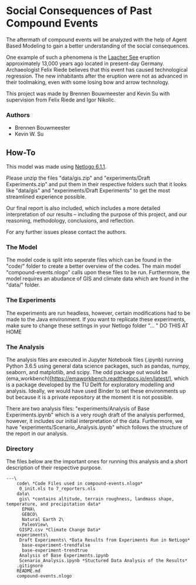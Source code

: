 # Social Consequences of Past Compound Events

The aftermath of compound events will be analyzed with the help of Agent Based Modeling to gain a better understanding of the social consequences. 

One example of such a phenomena is the [Laacher See](https://en.wikipedia.org/wiki/Laacher_See) eruption approximately 13,000 years ago located in present-day Germany. Archaeologist Felix Riede believes that this event has caused technological regression. The new inhabitants after the eruption were not as advanced in their toolmaking, even with some losing bow and arrow technology. 

This project was made by Brennen Bouwmeester and Kevin Su with supervision from Felix Riede and Igor Nikolic. 

### Authors

- Brennen Bouwmeester
- Kevin W. Su

## How-To
This model was made using [Netlogo 6.1.1](http://ccl.northwestern.edu/netlogo/).

Please unzip the files "data/gis.zip" and "experiments/Draft Experiments.zip" and put them in their respective folders such that it looks like "data/gis" and "experiments/Draft Experiments" to get the most streamlined experience possible.

Our final report is also included, which includes a more detailed interpretation of our results – including the purpose of this project, and our reasoning, methodology, conclusions, and reflection.

For any further issues please contact the authors. 

### The Model
The model code is split into seperate files which can be found in the "code/" folder to create a better overview of the codes. The main model "compound-events.nlogo" calls upon these files to be run. Furthermore, the model requires an abudance of GIS and climate data which are found in the "data/" folder.

### The Experiments
The experiments are run headless, however, certain modifications had to be made to the Java environment. If you want to replicate these experiments, make sure to change these settings in your Netlogo folder "... " DO THIS AT HOME

### The Analysis
The analysis files are executed in Jupyter Notebook files (.ipynb) running Python 3.6.5 using general data science packages, such as pandas, numpy, seaborn, and matplotlib, and scipy. The odd package out would be (ema_workbench)[https://emaworkbench.readthedocs.io/en/latest/], which is a package developed by the TU Delft for exploratory modelling and analysis. Ideally, we would have used Binder to set these environments up but because it is a private repository at the moment it is not possible. 

There are two analysis files: "experiments/Analysis of Base Experiments.ipynb" which is a very rough draft of the analysis performed, however, it includes our initial interpretation of the data. Furthermore, we have "experiments/Scenario_Analysis.ipynb" which follows the structure of the report in our analysis. 

### Directory

The files below are the important ones for running this analysis and a short description of their respective purpose.

```
---\
    code\ *Code Files used in compound-events.nlogo*
	 0_init.nls to 7_reporters.nls 
    data\
	 gis\ *contains altitude, terrain roughness, landmass shape, temperature, and precipitation data*
	  EPHA\
	  GEBCO\
	  Natural Earth 2\
	  PaleoView\
	 GISP2.csv *Climate Change Data*
	experiments\
	 Draft Experiments\ *Data Results from Experiments Run in NetLogo*
	  base-experiment-trendfalse
	  base-experiment-trendtrue
	 Analysis of Base Experiments.ipynb
	 Scenario_Analysis.ipynb *Stuctured Data Analysis of the Results*
    .gitignore
	README.md
	compound-events.nlogo
```